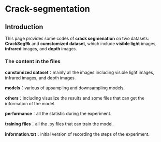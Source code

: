 # Crack-segmentation

## Introduction

This page provides some codes of **crack segmenation** on two datasets: **CrackSeg9k** and **cumstomized dataset**, which include **visible light** images, **infrared** images, and **depth** images.

### The content in the files

**cunstomized dataset**：mainly all the images including visible light images, infrared images, and depth images.

**models**：various of upsampling and downsampling models.

**others**：including visualize the results and some files that can get the information of the model.

**performance**：all the statistic during the experiment.

**training files**：all the .py files that can train the model.

**information.txt**：initial version of recording the steps of the experiment.
